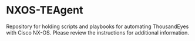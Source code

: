 # NXOS-TEAgent
Repository for holding scripts and playbooks for automating ThousandEyes with Cisco NX-OS. Please review the instructions for additional information. 
